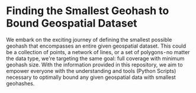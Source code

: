 # Finding the Smallest Geohash to Bound Geospatial Dataset

We embark on the exciting journey of defining the smallest possible geohash that encompasses an entire given geospatial dataset. This could be a collection of points, a network of lines, or a set of polygons - no matter the data type, we're targeting the same goal: full coverage with minimum geohash size. With the information provided in this repository, we aim to empower everyone with the understanding and tools (Python Scripts) necessary to optimally bound any given geospatial data with smallest geohashes.
